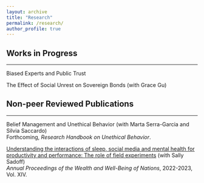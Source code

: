 ```yaml
---
layout: archive
title: "Research"
permalink: /research/
author_profile: true
---
```


## Works in Progress
---

Biased Experts and Public Trust

The Effect of Social Unrest on Sovereign Bonds (with Grace Gu)

## Non-peer Reviewed Publications
---

Belief Management and Unethical Behavior (with Marta Serra-Garcia and Silvia Saccardo)<br>
Forthcoming, *Research Handbook on Unethical Behavior*.

[Understanding the interactions of sleep, social media and mental health for productivity and performance: The role of field experiments](/files/upton_forum.pdf) (with Sally Sadoff)<br>
*Annual Proceedings of the Wealth and Well-Being of Nations*, 2022-2023, Vol. XIV.
